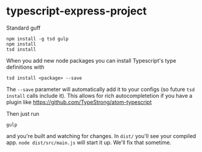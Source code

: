 # typescript-express-project

Standard guff

    npm install -g tsd gulp
    npm install
    tsd install
    
When you add new node packages you can install Typescript's type definitions with 

    tsd install <package> --save
  
The `--save` parameter will automatically add it to your configs (so future `tsd install` calls include it). This allows for rich autocompletetion if you have a plugin like https://github.com/TypeStrong/atom-typescript

Then just run 

    gulp

and you're built and watching for changes. In `dist/` you'll see your compiled app. `node dist/src/main.js` will start it up. We'll fix that sometime.

